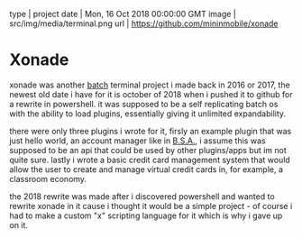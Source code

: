 type | project
date | Mon, 16 Oct 2018 00:00:00 GMT
image | src/img/media/terminal.png
url | https://github.com/mininmobile/xonade

# Xonade

xonade was another <a href='media.html?page=batch'>batch</a> terminal project i made back in 2016 or 2017, the newest old date i have for it is october of 2018 when i pushed it to github for a rewrite in powershell. it was supposed to be a self replicating batch os with the ability to load plugins, essentially giving it unlimited expandability.

there were only three plugins i wrote for it, firsly an example plugin that was just hello world, an account manager like in <a href='media.html?page=batch-system-administrator-old'>B.S.A.</a>, i assume this was supposed to be an api that could be used by other plugins/apps but im not quite sure. lastly i wrote a basic credit card management system that would allow the user to create and manage virtual credit cards in, for example, a classroom economy.

the 2018 rewrite was made after i discovered powershell and wanted to rewrite xonade in it cause i thought it would be a simple project - of course i had to make a custom "x" scripting language for it which is why i gave up on it.

